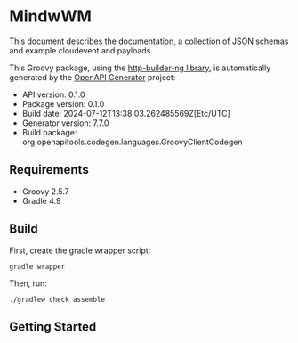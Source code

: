 # MindwWM

This document describes the documentation, a collection of JSON schemas and example cloudevent and payloads

This Groovy package, using the [http-builder-ng library](https://http-builder-ng.github.io/http-builder-ng/), is automatically generated by the [OpenAPI Generator](https://openapi-generator.tech) project:

- API version: 0.1.0
- Package version: 0.1.0
- Build date: 2024-07-12T13:38:03.262485569Z[Etc/UTC]
- Generator version: 7.7.0
- Build package: org.openapitools.codegen.languages.GroovyClientCodegen

## Requirements

* Groovy 2.5.7
* Gradle 4.9

## Build

First, create the gradle wrapper script:

```
gradle wrapper
```

Then, run:

```
./gradlew check assemble
```

## Getting Started


